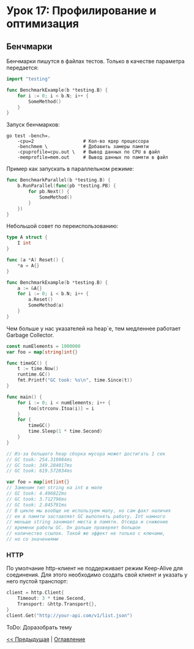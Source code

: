 # Урок 17: Профилирование и оптимизация

## Бенчмарки
Бенчмарки пишутся в файлах тестов. Только в качестве параметра передается:
```go
import "testing"

func BenchmarkExample(b *testing.B) {
	for i := 0; i < b.N; i++ {
		SomeMethod()
	} 
}
```

Запуск бенчмарков:
```
go test -bench=.
	-cpu=2					# Кол-во ядер процессора
	-benchmem \				# Добавить замеры памяти
	-cpuprofile=cpu.out \	# Вывод данных по CPU в файл
	-memprofile=mem.out		# Вывод данных по памяти в файл
```

Пример как запускать в параллельном режиме:
```go
func BenchmarkParallel(b *testing.B) {
	b.RunParallel(func(pb *testing.PB) {
		for pb.Next() {
			SomeMethod()
		}
	})
}
```

Небольшой совет по переиспользованию:
```go
type A struct {
	I int
}

func (a *A) Reset() {
	*a = A{}
}

func BenchmarkExample(b *testing.B) {
	a := &A{}
	for i := 0; i < b.N; i++ {
		a.Reset()
		SomeMethod(a)
	} 
}
```

Чем больше у нас указателей на heap`е, тем медленнее работает Garbage Collector. 
```go
const numElements = 1000000
var foo = map[string]int{}

func timeGC() {
	t := time.Now()
	runtime.GC()
	fmt.Printf("GC took: %s\n", time.Since(t))
}

func main() {
	for i := 0; i < numElements; i++ {
		foo[strconv.Itoa(i)] = i
	}
	for {
		timeGC()
		time.Sleep(1 * time.Second)
	}
}

// Из-за большого heap сборка мусора может достигать 1 сек
// GC took: 254.319084ms
// GC took: 349.284017ms
// GC took: 619.572034ms

var foo = map[int]int{}
// Заменим тип string на int в мапе
// GC took: 4.496822ms
// GC took: 3.712796ms
// GC took: 2.845791ms
// В цикле мы вообще не используем мапу, но сам факт наличия
// ее в памяти заставляет GC выполнять работу. Int намного
// меньше string занимает места в памяти. Отсюда и снижение
// времени работы GC. Он дольше проверяет большое
// количество ссылок. Такой же эффект не только с ключами,
// но со значениями
```

### HTTP
По умолчание http-клиент не поддерживает режим Keep-Alive для соединения. Для этого необходимо создать свой клиент
и указать у него пустой транспорт:
```go
client = http.Client{
	Timeout: 3 * time.Second,
	Transport: &http.Transport{},
}
client.Get("http://your-api.com/v1/list.json")
```

ToDo: Доразобрать тему

[<< Предыдущая](15-internals-memory.md) | [Оглавление](../readme.md)
